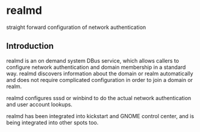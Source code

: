 # realmd
straight forward configuration of network authentication

## Introduction
realmd is an on demand system DBus service, which allows callers to configure network authentication and domain membership in a standard way. realmd discovers information about the domain or realm automatically and does not require complicated configuration in order to join a domain or realm.

realmd configures sssd or winbind to do the actual network authentication and user account lookups.

realmd has been integrated into kickstart and GNOME control center, and is being integrated into other spots too.


